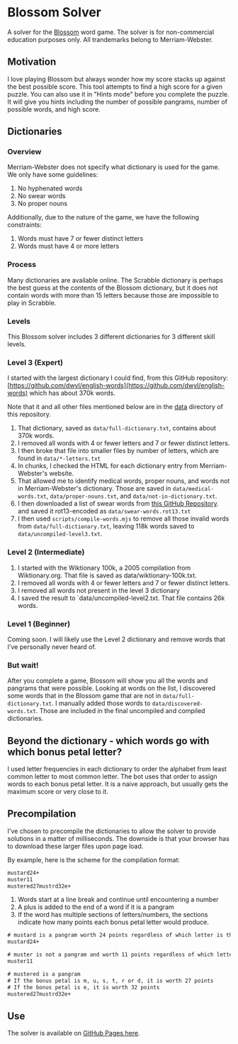 # Blossom Solver

A solver for the [Blossom](https://www.merriam-webster.com/games/blossom-word-game)
word game. The solver is for non-commercial education purposes only.
All trandemarks belong to Merriam-Webster.

## Motivation

I love playing Blossom but always wonder how my score stacks up against the
best possible score. This tool attempts to find a high score for a given puzzle.
You can also use it in "Hints mode" before you complete the puzzle. It will
give you hints including the number of possible pangrams, number of possible
words, and high score.

## Dictionaries

### Overview

Merriam-Webster does not specify what dictionary is used for the game. We only
have some guidelines:

1. No hyphenated words
1. No swear words
1. No proper nouns

Additionally, due to the nature of the game, we have the following constraints:

1. Words must have 7 or fewer distinct letters
2. Words must have 4 or more letters

### Process

Many dictionaries are available online. The Scrabble dictionary is perhaps
the best guess at the contents of the Blossom dictionary, but it does not
contain words with more than 15 letters because those are impossible to play
in Scrabble.

### Levels

This Blossom solver includes 3 different dictionaries for 3 different skill
levels.

### Level 3 (Expert)

I started with the largest dictionary I could find, from this GitHub
repository:
[https://github.com/dwyl/english-words](https://github.com/dwyl/english-words)
which has about 370k words.

Note that it and all other files mentioned below are in the
[data](https://github.com/kensnyder/blossom-solver/tree/main/data) directory
of this repository.

1. That dictionary, saved as `data/full-dictionary.txt`, contains about 370k
   words.
2. I removed all words with 4 or fewer letters and 7 or fewer distinct letters.
3. I then broke that file into smaller files by number of letters, which are
   found in `data/*-letters.txt`
4. In chunks, I checked the HTML for each dictionary entry from
   Merriam-Webster's website.
5. That allowed me to identify medical words, proper nouns, and words not in
   Merriam-Webster's dictionary. Those are saved in `data/medical-words.txt`,
   `data/proper-nouns.txt`, and `data/not-in-dictionary.txt`.
6. I then downloaded a list of swear words from
   [this GitHub Repository](https://github.com/coffee-and-fun/google-profanity-words/blob/main/data/en.txt).
   and saved it rot13-encoded as `data/swear-words.rot13.txt`
7. I then used `scripts/compile-words.mjs` to remove all those invalid words
   from `data/full-dictionary.txt`, leaving 118k words saved to
   `data/uncompiled-level3.txt`.

### Level 2 (Intermediate)

1. I started with the Wiktionary 100k, a 2005 compilation from Wiktionary.org.
   That file is saved as data/wiktionary-100k.txt.
2. I removed all words with 4 or fewer letters and 7 or fewer distinct letters.
3. I removed all words not present in the level 3 dictionary
4. I saved the result to `data/uncompiled-level2.txt. That file contains 26k
   words.

### Level 1 (Beginner)

Coming soon. I will likely use the Level 2 dictionary and remove words that
I've personally never heard of.

### But wait!

After you complete a game, Blossom will show you all the words and pangrams
that were possible. Looking at words on the list, I discovered some words that
in the Blossom game that are not in `data/full-dictionary.txt`. I manually added
those words to `data/discovered-words.txt`. Those are included in the final
uncompiled and compiled dictionaries.

## Beyond the dictionary - which words go with which bonus petal letter?

I used letter frequencies in each dictionary to order the alphabet from least
common letter to most common letter. The bot uses that order to assign words
to each bonus petal letter. It is a naive approach, but usually gets the
maximum score or very close to it.

## Precompilation

I've chosen to precompile the dictionaries to allow the solver to provide
solutions in a matter of milliseconds. The downside is that your browser has
to download these larger files upon page load.

By example, here is the scheme for the compilation format:

```txt
mustard24+
muster11
mustered27mustrd32e+
```

1. Words start at a line break and continue until encountering a number
2. A plus is added to the end of a word if it is a pangram
3. If the word has multiple sections of letters/numbers, the sections indicate
   how many points each bonus petal letter would produce.

```txt
# mustard is a pangram worth 24 points regardless of which letter is the bonus petal
mustard24+

# muster is not a pangram and worth 11 points regardless of which letter is the bonus petal.
muster11

# mustered is a pangram
# If the bonus petal is m, u, s, t, r or d, it is worth 27 points
# If the bonus petal is e, it is worth 32 points
mustered27mustrd32e+
```

## Use

The solver is available on [GitHub Pages here](https://kensnyder.github.io/blossom-solver/).
